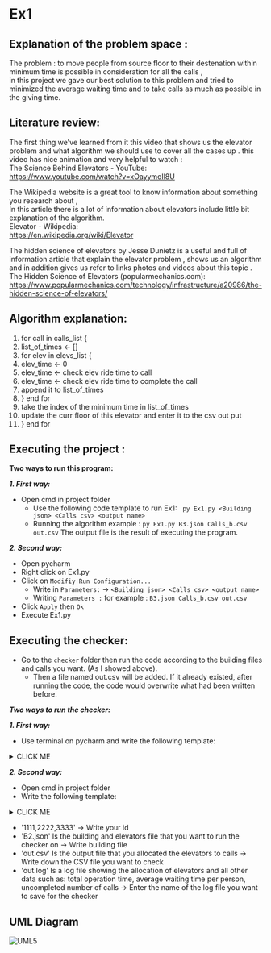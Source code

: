 # Ex1

## Explanation of the problem space :  
The problem : to move people from source floor to their destenation within minimum time is possible in consideration for all the calls ,  
in this project we gave our best solution to this problem and tried to minimized the average waiting time and to take calls as much as     possible in the giving time.  

## Literature review:  
The first thing we've learned from it this video that shows us the elevator problem and what algorithm we should use to cover all the cases   up . this video has nice animation and very helpful to watch :  
The Science Behind Elevators - YouTube:  
https://www.youtube.com/watch?v=xOayymoIl8U  

The Wikipedia website is a great tool to know information about something you research about ,  
In this article there is a lot of information about elevators include little bit explanation of the algorithm.  
Elevator - Wikipedia:  
https://en.wikipedia.org/wiki/Elevator  

The hidden science of elevators by Jesse Dunietz is a useful and full of information article that explain the elevator problem , shows us an   algorithm and in addition gives us refer to links photos and videos about this topic .  
The Hidden Science of Elevators (popularmechanics.com):  
https://www.popularmechanics.com/technology/infrastructure/a20986/the-hidden-science-of-elevators/  

## Algorithm explanation:

1. for call in calls_list {  
2. list_of_times <- []  
3. for elev in elevs_list {  
4. elev_time <- 0  
5. elev_time <- check elev ride time to call  
6. elev_time <- check elev ride time to complete the call  
7. append it to list_of_times  
8. } end for  
9. take the index of the minimum time in list_of_times  
10. update the curr floor of this elevator and enter it to the csv out put  
11. } end for  

## Executing the project :

**Two ways to run this program:**

**_1. First way:_**
  - Open cmd in project folder
    - Use the following code template to run Ex1: 
      ` py Ex1.py <Building json> <Calls csv> <output name>`
    - Running the algorithm example :
      `py Ex1.py B3.json Calls_b.csv out.csv`
  The output file is the result of executing the program.
  
 **_2. Second way:_**
  - Open pycharm
  - Right click on Ex1.py
  - Click on `Modifiy Run Configuration...`
    - Write in `Parameters:`  -> `<Building json> <Calls csv> <output name>`
    - Writing `Parameters :` for example : `B3.json Calls_b.csv out.csv`
  - Click `Apply` then `Ok`
  - Execute Ex1.py

## Executing the checker:

- Go to the `checker` folder then run the code according to the building files and calls you want. (As I showed above).
   - Then a file named out.csv will be added. If it already existed, after running the code, the code would overwrite what had been written before.

**_Two ways to run the checker:_**

**_1. First way:_**

- Use terminal on pycharm and write the following template:
<details><summary>CLICK ME</summary>
<p>   
  
      java -jar Ex1_checker_V1.2_obf.jar 1111,2222,3333 B2.json out.csv out.log 
  
</p>
</details>


 

**_2. Second way:_**

- Open cmd in project folder
- Write the following template:
<details><summary>CLICK ME</summary>
<p>   
  
      java -jar Ex1_checker_V1.2_obf.jar 1111,2222,3333 B2.json out.csv out.log 
  
</p>
</details>
 
- '1111,2222,3333' -> Write your id
 - 'B2.json' Is the building and elevators file that you want to run the checker on -> Write building file
 - 'out.csv' Is the output file that you allocated the elevators to calls -> Write down the CSV file you want to check
 - 'out.log' Is a log file showing the allocation of elevators and all other data such as: total operation time, average waiting time per person, uncompleted number of calls -> Enter the name of the log file you want to save for the checker











## UML Diagram

![UML5](https://user-images.githubusercontent.com/92351152/142615279-da823d6b-0ef1-4d50-82f0-971ae7e16017.jpg)



